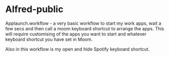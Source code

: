 # Alfred-public
Applaunch.workflow - a very basic workflow to start my work apps, wait a few secs and then call a moom keyboard shortcut to arrange the apps.
This will require customising of the apps you want to start and whatever keyboard shortcut you have set in Moom.

Also in this workflow is my open and hide Spotify keyboard shortcut.
